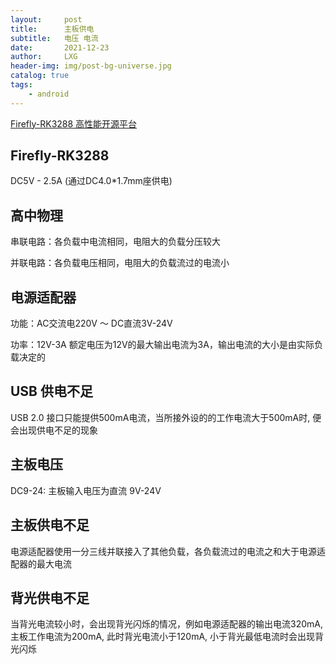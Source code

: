 ```yaml
---
layout:     post
title:      主板供电
subtitle:   电压 电流
date:       2021-12-23
author:     LXG
header-img: img/post-bg-universe.jpg
catalog: true
tags:
    - android
---
```


[Firefly-RK3288 高性能开源平台](https://www.t-firefly.com/product/rk3288.html)

## Firefly-RK3288

DC5V - 2.5A (通过DC4.0*1.7mm座供电)

## 高中物理

串联电路：各负载中电流相同，电阻大的负载分压较大

并联电路：各负载电压相同，电阻大的负载流过的电流小

## 电源适配器

功能：AC交流电220V ～ DC直流3V-24V

功率：12V-3A 额定电压为12V的最大输出电流为3A，输出电流的大小是由实际负载决定的

## USB 供电不足

USB 2.0 接口只能提供500mA电流，当所接外设的的工作电流大于500mA时, 便会出现供电不足的现象

## 主板电压

DC9-24: 主板输入电压为直流 9V-24V

## 主板供电不足

电源适配器使用一分三线并联接入了其他负载，各负载流过的电流之和大于电源适配器的最大电流

## 背光供电不足

当背光电流较小时，会出现背光闪烁的情况，例如电源适配器的输出电流320mA, 主板工作电流为200mA, 此时背光电流小于120mA, 小于背光最低电流时会出现背光闪烁




